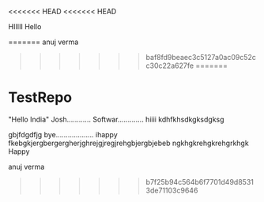 <<<<<<< HEAD
<<<<<<< HEAD

 HIIIII
 Hello


=======
anuj verma
>>>>>>> baf8fd9beaec3c5127a0ac09c52cc30c22a627fe
=======


# TestRepo

"Hello India"
Josh............
Softwar.............
hiiii
kdhfkhsdkgksdgksg

gbjfdgdfjg
bye................... 
ihappy
fkebgkjergbergergherjghrejgjregjrehgbjergbjebeb
ngkhgkrehgkrehgrkhgk
Happy



anuj verma

>>>>>>> b7f25b94c564b6f7701d49d85313de71103c9646

